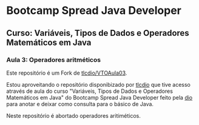 # Bootcamp Spread Java Developer
## Curso: Variáveis, Tipos de Dados e Operadores Matemáticos em Java
### Aula 3: Operadores aritméticos

Este repositório é um Fork de [tlcdio/VTOAula03](https://github.com/tlcdio/VTOAula03).

Estou aproveitando o repositório disponibizado por [tlcdio](https://github.com/tlcdio) que tive acesso através de aula do curso "Variáveis, Tipos de Dados e Operadores Matemáticos em Java" do Bootcamp Spread Java Developer feito pela [dio](https://www.dio.me/) para anotar e deixar como consulta para o básico de Java.

Neste repositório é abortado operadores aritiméticos.
